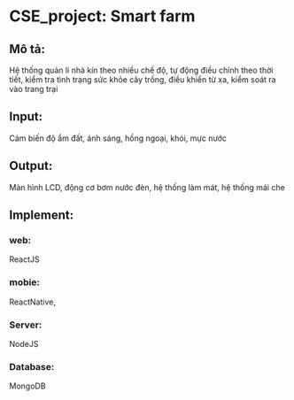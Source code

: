 # CSE_project: Smart farm
## Mô tả: 
Hệ thống quản lí nhà kín theo nhiều chế độ, tự động điều chỉnh theo thời tiết, kiểm  tra tình trạng sức khỏe cây trồng, điều khiển từ xa, kiểm soát ra vào trang trại
## Input: 
Cảm biến độ ẩm đất, ánh sáng, hồng ngoại, khói, mực nước
## Output: 
Màn hình LCD, động cơ bơm nước đèn, hệ thống làm mát, hệ thống mái che
## Implement: 
### web: 
ReactJS
### mobie: 
ReactNative, 
### Server: 
NodeJS
### Database: 
MongoDB

